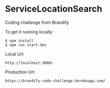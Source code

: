 # ServiceLocationSearch

Coding challenge from Brandify

To get it running locally:
```
$ npm install
$ npm run start-dev
```

Local Url:
```
http://localhost:3000/
```

Production Url:
```
https://brandify-code-challenge.herokuapp.com/
```